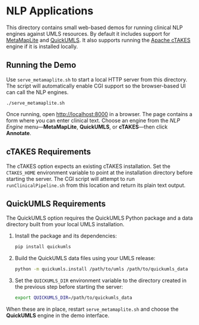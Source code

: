 # NLP Applications

This directory contains small web-based demos for running clinical NLP
engines against UMLS resources.  By default it includes support for
[MetaMapLite](https://metamap.nlm.nih.gov/) and
[QuickUMLS](https://github.com/Georgetown-IR-Lab/QuickUMLS).  It also
supports running the [Apache cTAKES](https://ctakes.apache.org/)
engine if it is installed locally.

## Running the Demo

Use `serve_metamaplite.sh` to start a local HTTP server from this
directory.  The script will automatically enable CGI support so the
browser-based UI can call the NLP engines.

```
./serve_metamaplite.sh
```

Once running, open <http://localhost:8000> in a browser.  The page
contains a form where you can enter clinical text.  Choose an engine
from the *NLP Engine* menu—**MetaMapLite**, **QuickUMLS**, or
**cTAKES**—then click **Annotate**.

## cTAKES Requirements

The cTAKES option expects an existing cTAKES installation.  Set the
`CTAKES_HOME` environment variable to point at the installation
directory before starting the server.  The CGI script will attempt to
run `runClinicalPipeline.sh` from this location and return its plain
text output.

## QuickUMLS Requirements

The QuickUMLS option requires the QuickUMLS Python package and a data
directory built from your local UMLS installation.

1. Install the package and its dependencies:

   ```bash
   pip install quickumls
   ```

2. Build the QuickUMLS data files using your UMLS release:

   ```bash
   python -m quickumls.install /path/to/umls /path/to/quickumls_data
   ```

3. Set the `QUICKUMLS_DIR` environment variable to the directory created
   in the previous step before starting the server:

   ```bash
   export QUICKUMLS_DIR=/path/to/quickumls_data
   ```

When these are in place, restart `serve_metamaplite.sh` and choose the
**QuickUMLS** engine in the demo interface.

